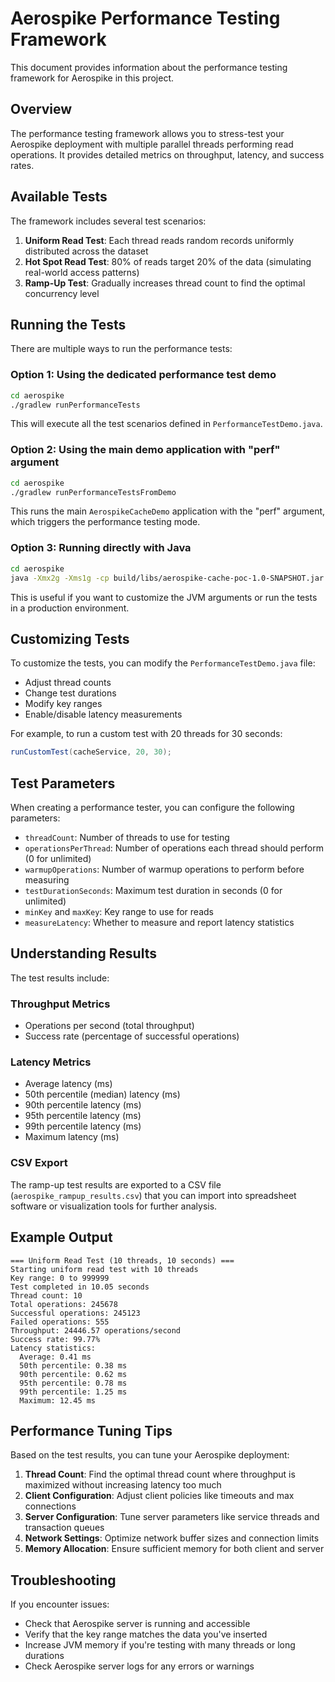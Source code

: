 # Aerospike Performance Testing Framework

This document provides information about the performance testing framework for Aerospike in this project.

## Overview

The performance testing framework allows you to stress-test your Aerospike deployment with multiple parallel threads performing read operations. It provides detailed metrics on throughput, latency, and success rates.

## Available Tests

The framework includes several test scenarios:

1. **Uniform Read Test**: Each thread reads random records uniformly distributed across the dataset
2. **Hot Spot Read Test**: 80% of reads target 20% of the data (simulating real-world access patterns)
3. **Ramp-Up Test**: Gradually increases thread count to find the optimal concurrency level

## Running the Tests

There are multiple ways to run the performance tests:

### Option 1: Using the dedicated performance test demo

```bash
cd aerospike
./gradlew runPerformanceTests
```

This will execute all the test scenarios defined in `PerformanceTestDemo.java`.

### Option 2: Using the main demo application with "perf" argument

```bash
cd aerospike
./gradlew runPerformanceTestsFromDemo
```

This runs the main `AerospikeCacheDemo` application with the "perf" argument, which triggers the performance testing mode.

### Option 3: Running directly with Java

```bash
cd aerospike
java -Xmx2g -Xms1g -cp build/libs/aerospike-cache-poc-1.0-SNAPSHOT.jar com.example.aerospike.cache.AerospikeCacheDemo perf
```

This is useful if you want to customize the JVM arguments or run the tests in a production environment.

## Customizing Tests

To customize the tests, you can modify the `PerformanceTestDemo.java` file:

- Adjust thread counts
- Change test durations
- Modify key ranges
- Enable/disable latency measurements

For example, to run a custom test with 20 threads for 30 seconds:

```java
runCustomTest(cacheService, 20, 30);
```

## Test Parameters

When creating a performance tester, you can configure the following parameters:

- `threadCount`: Number of threads to use for testing
- `operationsPerThread`: Number of operations each thread should perform (0 for unlimited)
- `warmupOperations`: Number of warmup operations to perform before measuring
- `testDurationSeconds`: Maximum test duration in seconds (0 for unlimited)
- `minKey` and `maxKey`: Key range to use for reads
- `measureLatency`: Whether to measure and report latency statistics

## Understanding Results

The test results include:

### Throughput Metrics
- Operations per second (total throughput)
- Success rate (percentage of successful operations)

### Latency Metrics
- Average latency (ms)
- 50th percentile (median) latency (ms)
- 90th percentile latency (ms)
- 95th percentile latency (ms)
- 99th percentile latency (ms)
- Maximum latency (ms)

### CSV Export

The ramp-up test results are exported to a CSV file (`aerospike_rampup_results.csv`) that you can import into spreadsheet software or visualization tools for further analysis.

## Example Output

```
=== Uniform Read Test (10 threads, 10 seconds) ===
Starting uniform read test with 10 threads
Key range: 0 to 999999
Test completed in 10.05 seconds
Thread count: 10
Total operations: 245678
Successful operations: 245123
Failed operations: 555
Throughput: 24446.57 operations/second
Success rate: 99.77%
Latency statistics:
  Average: 0.41 ms
  50th percentile: 0.38 ms
  90th percentile: 0.62 ms
  95th percentile: 0.78 ms
  99th percentile: 1.25 ms
  Maximum: 12.45 ms
```

## Performance Tuning Tips

Based on the test results, you can tune your Aerospike deployment:

1. **Thread Count**: Find the optimal thread count where throughput is maximized without increasing latency too much
2. **Client Configuration**: Adjust client policies like timeouts and max connections
3. **Server Configuration**: Tune server parameters like service threads and transaction queues
4. **Network Settings**: Optimize network buffer sizes and connection limits
5. **Memory Allocation**: Ensure sufficient memory for both client and server

## Troubleshooting

If you encounter issues:

- Check that Aerospike server is running and accessible
- Verify that the key range matches the data you've inserted
- Increase JVM memory if you're testing with many threads or long durations
- Check Aerospike server logs for any errors or warnings
